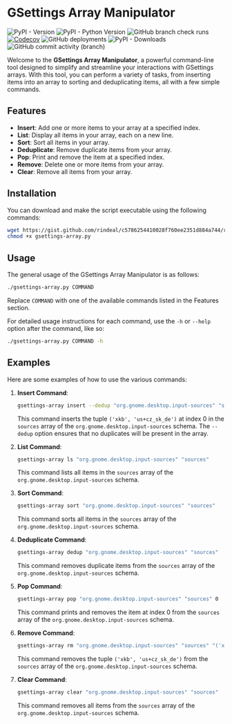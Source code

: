 # GSettings Array Manipulator

![PyPI - Version](https://img.shields.io/pypi/v/gsettings-array)
![PyPI - Python Version](https://img.shields.io/pypi/pyversions/gsettings-array)
![GitHub branch check runs](https://img.shields.io/github/check-runs/rindeal/gsettings-array/master)
[![Codecov](https://img.shields.io/codecov/c/github/rindeal/gsettings-array)](https://app.codecov.io/github/rindeal/gsettings-array/blob/master/gsettings_array.py)
![GitHub deployments](https://img.shields.io/github/deployments/rindeal/gsettings-array/pypi?label=PyPI%20deploy)
![PyPI - Downloads](https://img.shields.io/pypi/dm/gsettings-array)
![GitHub commit activity (branch)](https://img.shields.io/github/commit-activity/y/rindeal/gsettings-array/master)

Welcome to the **GSettings Array Manipulator**, a powerful command-line tool designed to simplify and streamline your interactions with GSettings arrays. With this tool, you can perform a variety of tasks, from inserting items into an array to sorting and deduplicating items, all with a few simple commands.

## Features

- **Insert**: Add one or more items to your array at a specified index.
- **List**: Display all items in your array, each on a new line.
- **Sort**: Sort all items in your array.
- **Deduplicate**: Remove duplicate items from your array.
- **Pop**: Print and remove the item at a specified index.
- **Remove**: Delete one or more items from your array.
- **Clear**: Remove all items from your array.

## Installation

You can download and make the script executable using the following commands:

```bash
wget https://gist.github.com/rindeal/c5786254410028f760ee2351d884a744/raw/gsettings-array.py
chmod +x gsettings-array.py
```

## Usage

The general usage of the GSettings Array Manipulator is as follows:

```bash
./gsettings-array.py COMMAND
```

Replace `COMMAND` with one of the available commands listed in the Features section.

For detailed usage instructions for each command, use the `-h` or `--help` option after the command, like so:

```bash
./gsettings-array.py COMMAND -h
```

## Examples

Here are some examples of how to use the various commands:

1. **Insert Command**:

    ```bash
    gsettings-array insert --dedup "org.gnome.desktop.input-sources" "sources" 0 "('xkb', 'us+cz_sk_de')"
    ```

    This command inserts the tuple `('xkb', 'us+cz_sk_de')` at index 0 in the `sources` array of the `org.gnome.desktop.input-sources` schema. The `--dedup` option ensures that no duplicates will be present in the array.

2. **List Command**:

    ```bash
    gsettings-array ls "org.gnome.desktop.input-sources" "sources"
    ```

    This command lists all items in the `sources` array of the `org.gnome.desktop.input-sources` schema.

3. **Sort Command**:

    ```bash
    gsettings-array sort "org.gnome.desktop.input-sources" "sources"
    ```

    This command sorts all items in the `sources` array of the `org.gnome.desktop.input-sources` schema.

4. **Deduplicate Command**:

    ```bash
    gsettings-array dedup "org.gnome.desktop.input-sources" "sources"
    ```

    This command removes duplicate items from the `sources` array of the `org.gnome.desktop.input-sources` schema.

5. **Pop Command**:

    ```bash
    gsettings-array pop "org.gnome.desktop.input-sources" "sources" 0
    ```

    This command prints and removes the item at index 0 from the `sources` array of the `org.gnome.desktop.input-sources` schema.

6. **Remove Command**:

    ```bash
    gsettings-array rm "org.gnome.desktop.input-sources" "sources" "('xkb', 'us+cz_sk_de')"
    ```

    This command removes the tuple `('xkb', 'us+cz_sk_de')` from the `sources` array of the `org.gnome.desktop.input-sources` schema.

7. **Clear Command**:

    ```bash
    gsettings-array clear "org.gnome.desktop.input-sources" "sources"
    ```

    This command removes all items from the `sources` array of the `org.gnome.desktop.input-sources` schema.

